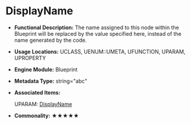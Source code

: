 # DisplayName

- **Functional Description:** The name assigned to this node within the Blueprint will be replaced by the value specified here, instead of the name generated by the code.

- **Usage Locations:** UCLASS, UENUM::UMETA, UFUNCTION, UPARAM, UPROPERTY

- **Engine Module:** Blueprint

- **Metadata Type:** string="abc"

- **Associated Items:**

  UPARAM: [DisplayName](../../Specifier/UPARAM/Blueprint/DisplayName/DisplayName.md)

- **Commonality:** ★★★★★